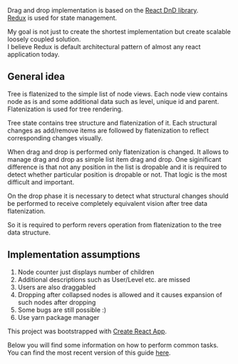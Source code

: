 Drag and drop implementation is based on the [React DnD library](http://react-dnd.github.io/react-dnd/).<br>
[Redux](https://redux.js.org/) is used for state management.

My goal is not just to create the shortest implementation but create scalable loosely coupled solution.<br>
I believe Redux is default architectural pattern of almost any react application today.

## General idea

Tree is flatenized to the simple list of node views.
Each node view contains node as is and some additional data such as level, unique id and parent.
Flatenization is used for tree rendering.

Tree state contains tree structure and flatenization of it.
Each structural changes as add/remove items are followed by flatenization to reflect corresponding changes visually.

When drag and drop is performed only flatenization is changed.
It allows to manage drag and drop as simple list item drag and drop.
One siginificant difference is that not any position in the list is dropable and it is required to detect whether particular position is dropable or not.
That logic is the most difficult and important.

On the drop phase it is necessary to detect what structural changes should be performed to receive completely equivalent vision after tree data flatenization.

So it is required to perform revers operation from flatenization to the tree data structure.

## Implementation assumptions

1. Node counter just displays number of children
2. Additional descriptions such as User/Level etc. are missed
3. Users are also draggabled
4. Dropping after collapsed nodes is allowed and it causes expansion of such nodes after dropping
5. Some bugs are still possible :)
6. Use yarn package manager

This project was bootstrapped with [Create React App](https://github.com/facebookincubator/create-react-app).

Below you will find some information on how to perform common tasks.<br>
You can find the most recent version of this guide [here](https://github.com/facebookincubator/create-react-app/blob/master/packages/react-scripts/template/README.md).
